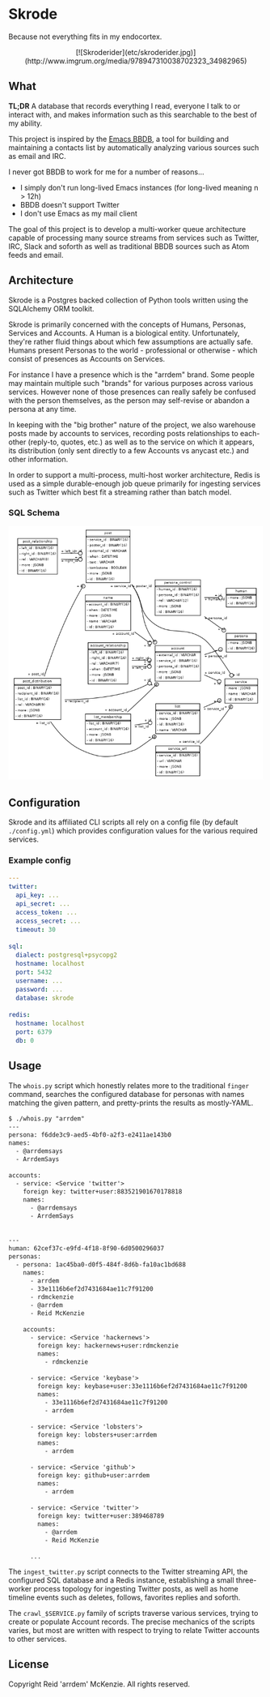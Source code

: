 # Skrode

Because not everything fits in my endocortex.

<p align=center>[![Skroderider](etc/skroderider.jpg)](http://www.imgrum.org/media/978947310038702323_34982965)</p>

## What

**TL;DR** A database that records everything I read, everyone I talk to or interact with, and makes
information such as this searchable to the best of my ability.

This project is inspired by the [Emacs BBDB](https://www.emacswiki.org/emacs/BbdbMode), a tool for
building and maintaining a contacts list by automatically analyzing various sources such as email
and IRC.

I never got BBDB to work for me for a number of reasons...

- I simply don't run long-lived Emacs instances (for long-lived meaning n > 12h)
- BBDB doesn't support Twitter
- I don't use Emacs as my mail client

The goal of this project is to develop a multi-worker queue architecture capable of processing many
source streams from services such as Twitter, IRC, Slack and soforth as well as traditional BBDB
sources such as Atom feeds and email.

## Architecture

Skrode is a Postgres backed collection of Python tools written using the SQLAlchemy ORM toolkit.

Skrode is primarily concerned with the concepts of Humans, Personas, Services and Accounts. A Human is
a biological entity. Unfortunately, they're rather fluid things about which few assumptions are
actually safe. Humans present Personas to the world - professional or otherwise - which consist of
presences as Accounts on Services.

For instance I have a presence which is the "arrdem" brand. Some people may maintain multiple such
"brands" for various purposes across various services. However none of those presences can really
safely be confused with the person themselves, as the person may self-revise or abandon a persona at
any time.

In keeping with the "big brother" nature of the project, we also warehouse posts made by accounts to
services, recording posts relationships to each-other (reply-to, quotes, etc.) as well as to the
service on which it appears, its distribution (only sent directly to a few Accounts vs anycast etc.)
and other information.

In order to support a multi-process, multi-host worker architecture, Redis is used as a simple
durable-enough job queue primarily for ingesting services such as Twitter which best fit a streaming
rather than batch model.

### SQL Schema

![Database schema](./etc/dbschema.png)

## Configuration

Skrode and its affiliated CLI scripts all rely on a config file (by default `./config.yml`) which
provides configuration values for the various required services.

### Example config

```yaml
---
twitter:
  api_key: ...
  api_secret: ...
  access_token: ...
  access_secret: ...
  timeout: 30

sql:
  dialect: postgresql+psycopg2
  hostname: localhost
  port: 5432
  username: ...
  password: ...
  database: skrode

redis:
  hostname: localhost
  port: 6379
  db: 0
```

## Usage

The `whois.py` script which honestly relates more to the traditional `finger` command, searches the
configured database for personas with names matching the given pattern, and pretty-prints the
results as mostly-YAML.

```
$ ./whois.py "arrdem"
---
persona: f6dde3c9-aed5-4bf0-a2f3-e2411ae143b0
names:
  - @arrdemsays
  - ArrdemSays

accounts:
  - service: <Service 'twitter'>
    foreign key: twitter+user:883521901670178818
    names:
      - @arrdemsays
      - ArrdemSays


---
human: 62cef37c-e9fd-4f18-8f90-6d0500296037
personas:
  - persona: 1ac45ba0-d0f5-484f-8d6b-fa10ac1bd688
    names:
      - arrdem
      - 33e1116b6ef2d7431684ae11c7f91200
      - rdmckenzie
      - @arrdem
      - Reid McKenzie

    accounts:
      - service: <Service 'hackernews'>
        foreign key: hackernews+user:rdmckenzie
        names:
          - rdmckenzie

      - service: <Service 'keybase'>
        foreign key: keybase+user:33e1116b6ef2d7431684ae11c7f91200
        names:
          - 33e1116b6ef2d7431684ae11c7f91200
          - arrdem

      - service: <Service 'lobsters'>
        foreign key: lobsters+user:arrdem
        names:
          - arrdem

      - service: <Service 'github'>
        foreign key: github+user:arrdem
        names:
          - arrdem

      - service: <Service 'twitter'>
        foreign key: twitter+user:389468789
        names:
          - @arrdem
          - Reid McKenzie

      ...
```

The `ingest_twitter.py` script connects to the Twitter streaming API, the configured SQL database
and a Redis instance, establishing a small three-worker process topology for ingesting Twitter
posts, as well as home timeline events such as deletes, follows, favorites replies and soforth.

The `crawl_$SERVICE.py` family of scripts traverse various services, trying to create or populate
Account records. The precise mechanics of the scripts varies, but most are written with respect to
trying to relate Twitter accounts to other services.

## License

Copyright Reid 'arrdem' McKenzie. All rights reserved.

